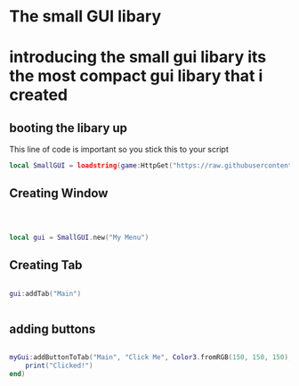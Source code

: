 # The small GUI libary

# introducing the small gui libary its the most compact gui libary that i created


## booting the libary up 

This line of code is important so you stick this to your script
```lua
local SmallGUI = loadstring(game:HttpGet("https://raw.githubusercontent.com/AzxerMan000/Small-Gui-libary-/refs/heads/main/Source.lua"))()
```

## Creating Window

```lua



local gui = SmallGUI.new("My Menu")

```

## Creating Tab

```lua 

gui:addTab("Main")



```

## adding buttons

```lua

myGui:addButtonToTab("Main", "Click Me", Color3.fromRGB(150, 150, 150), function()
    print("Clicked!")
end)

```

